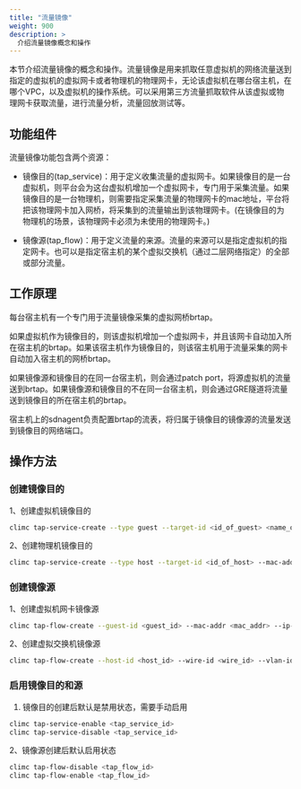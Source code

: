 ```yaml
---
title: "流量镜像"
weight: 900
description: >
  介绍流量镜像概念和操作
---
```


本节介绍流量镜像的概念和操作。流量镜像是用来抓取任意虚拟机的网络流量送到指定的虚拟机的虚拟网卡或者物理机的物理网卡，无论该虚拟机在哪台宿主机，在哪个VPC，以及虚拟机的操作系统。可以采用第三方流量抓取软件从该虚拟或物理网卡获取流量，进行流量分析，流量回放测试等。

## 功能组件

流量镜像功能包含两个资源：

* 镜像目的(tap_service)：用于定义收集流量的虚拟网卡。如果镜像目的是一台虚拟机，则平台会为这台虚拟机增加一个虚拟网卡，专门用于采集流量。如果镜像目的是一台物理机，则需要指定采集流量的物理网卡的mac地址，平台将把该物理网卡加入网桥，将采集到的流量输出到该物理网卡。(在镜像目的为物理机的场景，该物理网卡必须为未使用的物理网卡。)

* 镜像源(tap_flow)：用于定义流量的来源。流量的来源可以是指定虚拟机的指定网卡。也可以是指定宿主机的某个虚拟交换机（通过二层网络指定）的全部或部分流量。

## 工作原理

每台宿主机有一个专门用于流量镜像采集的虚拟网桥brtap。

如果虚拟机作为镜像目的，则该虚拟机增加一个虚拟网卡，并且该网卡自动加入所在宿主机的brtap。如果该宿主机作为镜像目的，则该宿主机用于流量采集的网卡自动加入宿主机的网桥brtap。

如果镜像源和镜像目的在同一台宿主机，则会通过patch port，将源虚拟机的流量送到brtap。如果镜像源和镜像目的不在同一台宿主机，则会通过GRE隧道将流量送到镜像目的所在宿主机的brtap。

宿主机上的sdnagent负责配置brtap的流表，将归属于镜像目的镜像源的流量发送到镜像目的网络端口。

## 操作方法

### 创建镜像目的

1、创建虚拟机镜像目的

```bash
climc tap-service-create --type guest --target-id <id_of_guest> <name_of_tap_service>
```

2、创建物理机镜像目的

```bash
climc tap-service-create --type host --target-id <id_of_host> --mac-addr <mac_addr> <name_of_tap_service>
```

### 创建镜像源

1、创建虚拟机网卡镜像源

```bash
climc tap-flow-create --guest-id <guest_id> --mac-addr <mac_addr> --ip-addr <ip_addr> --direction <IN|OUT|BOTH> --tap-id <tap_service_id> --type vnic <name_of_tap_flow>
```

2、创建虚拟交换机镜像源

```bash
climc tap-flow-create --host-id <host_id> --wire-id <wire_id> --vlan-id <vlan_id> --direction <IN|OUT|BOTH> --tap-id <tap_service_id> --type vswitch <name_of_tap_flow>
```

### 启用镜像目的和源

1. 镜像目的创建后默认是禁用状态，需要手动启用

```bash
climc tap-service-enable <tap_service_id>
climc tap-service-disable <tap_service_id>
```

2、镜像源创建后默认启用状态

```bash
climc tap-flow-disable <tap_flow_id>
climc tap-flow-enable <tap_flow_id>
```


